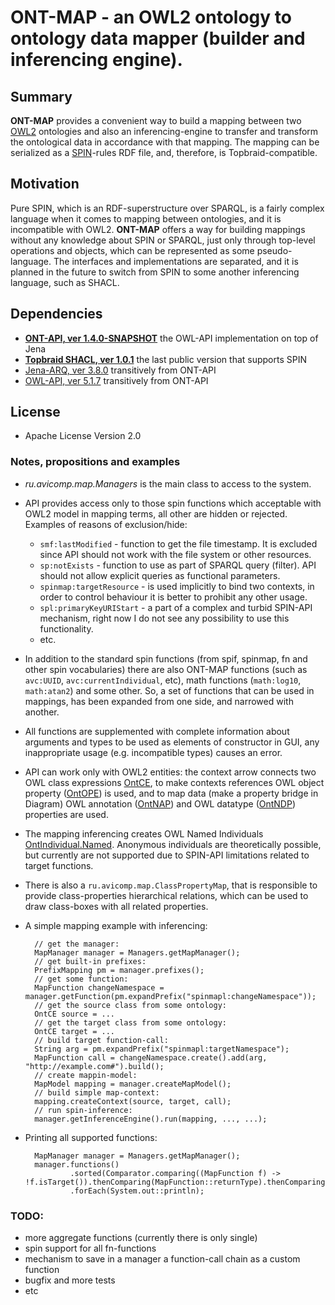 # ONT-MAP - an OWL2 ontology to ontology data mapper (builder and inferencing engine).

## Summary
**ONT-MAP** provides a convenient way to build a mapping between two [OWL2](https://www.w3.org/TR/owl2-overview/) ontologies 
and also an inferencing-engine to transfer and transform the ontological data in accordance with that mapping. 
The mapping can be serialized as a [SPIN](http://spinrdf.org/)-rules RDF file, and, therefore, is Topbraid-compatible.

## Motivation
Pure SPIN, which is an RDF-superstructure over SPARQL, is a fairly complex language when it comes to mapping between ontologies, 
and it is incompatible with OWL2.
**ONT-MAP** offers a way for building mappings without any knowledge about SPIN or SPARQL, 
just only through top-level operations and objects, which can be represented as some pseudo-language.
The interfaces and implementations are separated, 
and it is planned in the future to switch from SPIN to some another inferencing language, such as SHACL.

## Dependencies 
 - **[ONT-API, ver 1.4.0-SNAPSHOT](https://github.com/avicomp/ont-api)** the OWL-API implementation on top of Jena
 - **[Topbraid SHACL, ver 1.0.1](https://github.com/TopQuadrant/shacl)** the last public version that supports SPIN
 - [Jena-ARQ, ver 3.8.0](https://github.com/apache/jena) transitively from ONT-API
 - [OWL-API, ver 5.1.7](https://github.com/owlcs/owlapi) transitively from ONT-API
 
## License
* Apache License Version 2.0

### Notes, propositions and examples
* _ru.avicomp.map.Managers_ is the main class to access to the system.
* API provides access only to those spin functions which acceptable with OWL2 model in mapping terms, all other are hidden or rejected. 
Examples of reasons of exclusion/hide:
    - `smf:lastModified` - function to get the file timestamp. It is excluded since API should not work with the file system or other resources. 
    - `sp:notExists` - function to use as part of SPARQL query (filter). API should not allow explicit queries as functional parameters.  
    - `spinmap:targetResource` - is used implicitly to bind two contexts, in order to control behaviour it is better to prohibit any other usage. 
    - `spl:primaryKeyURIStart` - a part of a complex and turbid SPIN-API mechanism, right now I do not see any possibility to use this functionality.
    - etc.
* In addition to the standard spin functions (from spif, spinmap, fn and other spin vocabularies) 
there are also ONT-MAP functions (such as `avc:UUID`, `avc:currentIndividual`, etc), math functions (`math:log10`, `math:atan2`) and some other. 
So, a set of functions that can be used in mappings, has been expanded from one side, and narrowed with another.  
* All functions are supplemented with complete information about arguments and types to be used as elements of constructor in GUI, any inappropriate usage (e.g. incompatible types) causes an error.
* API can work only with OWL2 entities: the context arrow connects two OWL class expressions [OntCE](https://github.com/avicomp/ont-api/blob/master/src/main/java/ru/avicomp/ontapi/jena/model/OntCE.java), 
to make contexts references OWL object property ([OntOPE](https://github.com/avicomp/ont-api/blob/master/src/main/java/ru/avicomp/ontapi/jena/model/OntOPE.java)) is used, 
and to map data (make a property bridge in Diagram) OWL annotation ([OntNAP](https://github.com/avicomp/ont-api/blob/master/src/main/java/ru/avicomp/ontapi/jena/model/OntNAP.java)) and OWL datatype ([OntNDP](https://github.com/avicomp/ont-api/blob/master/src/main/java/ru/avicomp/ontapi/jena/model/OntNDP.java)) properties are used.
* The mapping inferencing creates OWL Named Individuals [OntIndividual.Named](https://github.com/avicomp/ont-api/blob/master/src/main/java/ru/avicomp/ontapi/jena/model/OntIndividual.java). 
Anonymous individuals are theoretically possible, 
but currently are not supported due to SPIN-API limitations related to target functions.
* There is also a `ru.avicomp.map.ClassPropertyMap`, that is responsible to provide class-properties hierarchical relations, which can be used to draw class-boxes with all related properties.
* A simple mapping example with inferencing:

        // get the manager:
        MapManager manager = Managers.getMapManager();
        // get built-in prefixes:
        PrefixMapping pm = manager.prefixes();
        // get some function: 
        MapFunction changeNamespace = manager.getFunction(pm.expandPrefix("spinmapl:changeNamespace"));
        // get the source class from some ontology:
        OntCE source = ...
        // get the target class from some ontology:
        OntCE target = ...
        // build target function-call:
        String arg = pm.expandPrefix("spinmapl:targetNamespace");
        MapFunction call = changeNamespace.create().add(arg, "http://example.com#").build();
        // create mappin-model:
        MapModel mapping = manager.createMapModel();
        // build simple map-context:
        mapping.createContext(source, target, call);
        // run spin-inference:
        manager.getInferenceEngine().run(mapping, ..., ...);
        
* Printing all supported functions:

        MapManager manager = Managers.getMapManager();
        manager.functions()
                .sorted(Comparator.comparing((MapFunction f) -> !f.isTarget()).thenComparing(MapFunction::returnType).thenComparing(MapFunction::name))
                .forEach(System.out::println);
                
### TODO:
* more aggregate functions (currently there is only single)
* spin support for all fn-functions
* mechanism to save in a manager a function-call chain as a custom function       
* bugfix and more tests 
* etc         